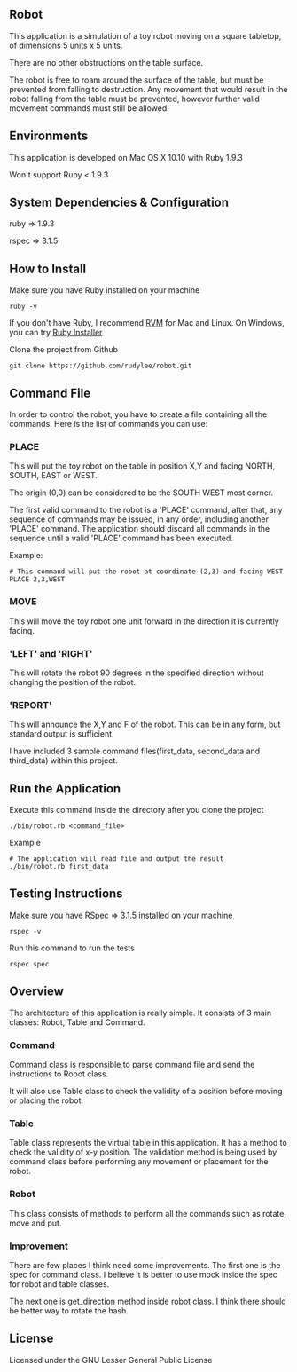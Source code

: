 ## Robot

This application is a simulation of a toy robot moving on a square tabletop, of dimensions 5 units x 5 units.

There are no other obstructions on the table surface.

The robot is free to roam around the surface of the table, but must be prevented from falling to destruction. Any movement that would result in the robot falling from the table must be prevented, however further valid movement commands must still be allowed.

## Environments

This application is developed on Mac OS X 10.10 with Ruby 1.9.3

Won't support Ruby < 1.9.3

## System Dependencies & Configuration

ruby => 1.9.3 

rspec => 3.1.5

## How to Install

Make sure you have Ruby installed on your machine

    ruby -v

If you don't have Ruby, I recommend [RVM](http://rvm.io/) for Mac and Linux. On Windows, you can try [Ruby Installer](http://rubyinstaller.org/)

Clone the project from Github

    git clone https://github.com/rudylee/robot.git

## Command File

In order to control the robot, you have to create a file containing all the commands. Here is the list of commands you can use:

### PLACE 

This will put the toy robot on the table in position X,Y and facing NORTH, SOUTH, EAST or WEST. 

The origin (0,0) can be considered to be the SOUTH WEST most corner.

The first valid command to the robot is a 'PLACE' command, after that, any sequence of commands may be issued, in any order, including another 'PLACE' command. The application should discard all commands in the sequence until a valid 'PLACE' command has been executed.

Example:

    # This command will put the robot at coordinate (2,3) and facing WEST
    PLACE 2,3,WEST

### MOVE 

This will move the toy robot one unit forward in the direction it is currently facing.


### 'LEFT' and 'RIGHT'

This will rotate the robot 90 degrees in the specified direction without changing the position of the robot.

### 'REPORT' 

This will announce the X,Y and F of the robot. This can be in any form, but standard output is sufficient.

I have included 3 sample command files(first_data, second_data and third_data) within this project. 

## Run the Application

Execute this command inside the directory after you clone the project

    ./bin/robot.rb <command_file>

Example
  
    # The application will read file and output the result
    ./bin/robot.rb first_data

## Testing Instructions

Make sure you have RSpec => 3.1.5 installed on your machine

    rspec -v

Run this command to run the tests

    rspec spec

## Overview

The architecture of this application is really simple. It consists of 3 main classes: Robot, Table and Command.

### Command 

Command class is responsible to parse command file and send the instructions to Robot class. 

It will also use Table class to check the validity of a position before moving or placing the robot.

### Table

Table class represents the virtual table in this application. It has a method to check the validity of x-y position. The validation method is being used by command class before performing any movement or placement for the robot. 

### Robot

This class consists of methods to perform all the commands such as rotate, move and put. 

### Improvement

There are few places I think need some improvements. The first one is the spec for command class. I believe it is better to use mock inside the spec for robot and table classes.

The next one is get_direction method inside robot class. I think there should be better way to rotate the hash.

## License

Licensed under the GNU Lesser General Public License

